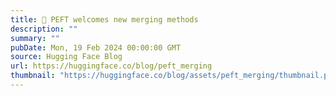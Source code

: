 ```yaml
---
title: 🤗 PEFT welcomes new merging methods
description: ""
summary: ""
pubDate: Mon, 19 Feb 2024 00:00:00 GMT
source: Hugging Face Blog
url: https://huggingface.co/blog/peft_merging
thumbnail: "https://huggingface.co/blog/assets/peft_merging/thumbnail.png"
---
```


